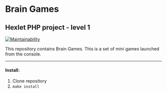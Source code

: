 # Brain Games
## Hexlet PHP project - level 1
[![Maintainability](https://api.codeclimate.com/v1/badges/4478c30868d4ec41bed6/maintainability)](https://codeclimate.com/github/Malcom1986/php-project-lvl1/maintainability)

This repository contains Brain Games. This is a set of mini games launched from the console.

____
#### Install:
1. Clone repository
2. `make install`